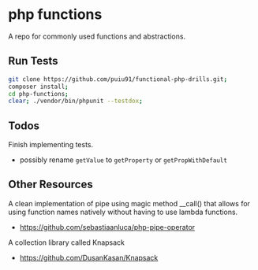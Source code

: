 # php functions

A repo for commonly used functions and abstractions.

## Run Tests

```bash
git clone https://github.com/puiu91/functional-php-drills.git;
composer install;
cd php-functions;
clear; ./vendor/bin/phpunit --testdox;
```

## Todos

Finish implementing tests.

* possibly rename `getValue` to `getProperty` or `getPropWithDefault`

## Other Resources

A clean implementation of pipe using magic method __call() that allows for using function names natively without having to use lambda functions.

* https://github.com/sebastiaanluca/php-pipe-operator

A collection library called Knapsack

* https://github.com/DusanKasan/Knapsack
